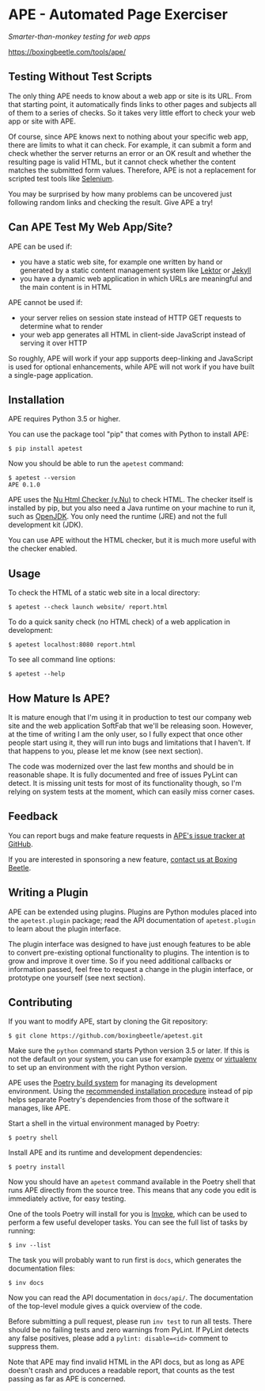 APE - Automated Page Exerciser
==============================

*Smarter-than-monkey testing for web apps*

<https://boxingbeetle.com/tools/ape/>

Testing Without Test Scripts
----------------------------

The only thing APE needs to know about a web app or site is its URL. From that starting point, it automatically finds links to other pages and subjects all of them to a series of checks. So it takes very little effort to check your web app or site with APE.

Of course, since APE knows next to nothing about your specific web app, there are limits to what it can check. For example, it can submit a form and check whether the server returns an error or an OK result and whether the resulting page is valid HTML, but it cannot check whether the content matches the submitted form values. Therefore, APE is not a replacement for scripted test tools like [Selenium](https://docs.seleniumhq.org/).

You may be surprised by how many problems can be uncovered just following random links and checking the result. Give APE a try!

Can APE Test My Web App/Site?
-----------------------------

APE can be used if:

- you have a static web site, for example one written by hand or generated by a static content management system like [Lektor](https://www.getlektor.com/) or [Jekyll](https://jekyllrb.com/)
- you have a dynamic web application in which URLs are meaningful and the main content is in HTML

APE cannot be used if:

- your server relies on session state instead of HTTP GET requests to determine what to render
- your web app generates all HTML in client-side JavaScript instead of serving it over HTTP

So roughly, APE will work if your app supports deep-linking and JavaScript is used for optional enhancements, while APE will not work if you have built a single-page application.

Installation
------------

APE requires Python 3.5 or higher.

You can use the package tool "pip" that comes with Python to install APE:

    $ pip install apetest

Now you should be able to run the `apetest` command:

    $ apetest --version
    APE 0.1.0

APE uses the [Nu Html Checker (v.Nu)](<https://validator.github.io/>) to check HTML. The checker itself is installed by pip, but you also need a Java runtime on your machine to run it, such as [OpenJDK](https://openjdk.java.net/install/index.html). You only need the runtime (JRE) and not the full development kit (JDK).

You can use APE without the HTML checker, but it is much more useful with the checker enabled.

Usage
-----

To check the HTML of a static web site in a local directory:

    $ apetest --check launch website/ report.html

To do a quick sanity check (no HTML check) of a web application in development:

    $ apetest localhost:8080 report.html

To see all command line options:

    $ apetest --help

How Mature Is APE?
------------------

It is mature enough that I'm using it in production to test our company web site and the web application SoftFab that we'll be releasing soon. However, at the time of writing I am the only user, so I fully expect that once other people start using it, they will run into bugs and limitations that I haven't. If that happens to you, please let me know (see next section).

The code was modernized over the last few months and should be in reasonable shape. It is fully documented and free of issues PyLint can detect. It is missing unit tests for most of its functionality though, so I'm relying on system tests at the moment, which can easily miss corner cases.

Feedback
--------

You can report bugs and make feature requests in [APE's issue tracker at GitHub](https://github.com/boxingbeetle/apetest/issues).

If you are interested in sponsoring a new feature, [contact us at Boxing Beetle](https://boxingbeetle.com/contact/).

Writing a Plugin
----------------

APE can be extended using plugins. Plugins are Python modules placed into the `apetest.plugin` package; read the API documentation of `apetest.plugin` to learn about the plugin interface.

The plugin interface was designed to have just enough features to be able to convert pre-existing optional functionality to plugins. The intention is to grow and improve it over time. So if you need additional callbacks or information passed, feel free to request a change in the plugin interface, or prototype one yourself (see next section).

Contributing
------------

If you want to modify APE, start by cloning the Git repository:

    $ git clone https://github.com/boxingbeetle/apetest.git

Make sure the `python` command starts Python version 3.5 or later. If this is not the default on your system, you can use for example [pyenv](https://github.com/pyenv/pyenv) or [virtualenv](https://virtualenv.pypa.io/) to set up an environment with the right Python version.

APE uses the [Poetry build system](https://poetry.eustace.io/) for managing its development environment. Using the [recommended installation procedure](https://github.com/sdispater/poetry#installation) instead of pip helps separate Poetry's dependencies from those of the software it manages, like APE.

Start a shell in the virtual environment managed by Poetry:

    $ poetry shell

Install APE and its runtime and development dependencies:

    $ poetry install

Now you should have an `apetest` command available in the Poetry shell that runs APE directly from the source tree. This means that any code you edit is immediately active, for easy testing.

One of the tools Poetry will install for you is [Invoke](https://www.pyinvoke.org/), which can be used to perform a few useful developer tasks. You can see the full list of tasks by running:

    $ inv --list

The task you will probably want to run first is `docs`, which generates the documentation files:

    $ inv docs

Now you can read the API documentation in `docs/api/`. The documentation of the top-level module gives a quick overview of the code.

Before submitting a pull request, please run `inv test` to run all tests. There should be no failing tests and zero warnings from PyLint. If PyLint detects any false positives, please add a `pylint: disable=<id>` comment to suppress them.

Note that APE may find invalid HTML in the API docs, but as long as APE doesn't crash and produces a readable report, that counts as the test passing as far as APE is concerned.
